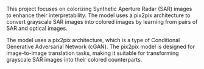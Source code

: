 
This project focuses on colorizing Synthetic Aperture Radar (SAR) images to enhance their interpretability. The model uses a pix2pix architecture to convert grayscale SAR images into colored images by learning from pairs of SAR and optical images.

The model uses a pix2pix architecture, which is a type of Conditional Generative Adversarial Network (cGAN). The pix2pix model is designed for image-to-image translation tasks, making it suitable for transforming grayscale SAR images into their colored counterparts.
